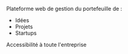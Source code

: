 Plateforme web de gestion du portefeuille de :
 - Idées
 - Projets
 - Startups
 
Accessibilité à toute l'entreprise

